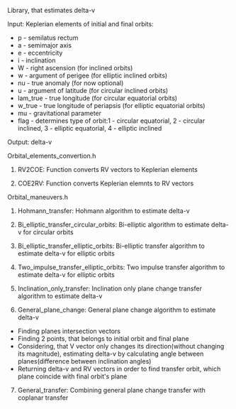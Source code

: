 Library, that estimates delta-v

Input:
Keplerian elements of initial and final orbits:
* p - semilatus rectum
* a - semimajor axis
* e - eccentricity
* i - inclination
* W - right ascension (for inclined orbits)
* w - argument of perigee (for elliptic inclined orbits)
* nu - true anomaly (for now optional)
* u - argument of latitude (for circular inclined orbits)
* lam_true - true longitude (for circular equatorial orbits)
* w_true - true longitude of periapsis (for elliptic equatorial orbits)
* mu - gravitational parameter
* flag - determines type of orbit:1 - circular equatorial, 2 - circular inclined, 3 - elliptic equatorial, 4 - elliptic inclined

Output: delta-v

Orbital_elements_convertion.h
1) RV2COE:
   Function converts RV vectors to Keplerian elements

2) COE2RV:
   Function converts Keplerian elemnts to RV vectors

Orbital_maneuvers.h
1) Hohmann_transfer:
   Hohmann algorithm to estimate delta-v

2) Bi_elliptic_transfer_circular_orbits:
   Bi-elliptic algorithm to estimate delta-v for circular orbits

3) Bi_elliptic_transfer_elliptic_orbits:
   Bi-elliptic transfer algorithm to estimate delta-v for elliptic orbits

4) Two_impulse_transfer_elliptic_orbits:
   Two impulse transfer algorithm to estimate delta-v for elliptic orbits

5) Inclination_only_transfer:
   Inclination only plane change transfer algorithm to estimate delta-v

6) General_plane_change:
   General plane change algorithm to estimate delta-v

* Finding planes intersection vectors
* Finding 2 points, that belongs to initial orbit and final plane
* Considering, that V vector only changes its direction(without changing its magnitude), estimating delta-v by calculating angle between planes(difference between inclination angles)
* Returning delta-v and RV vectors in order to find transfer orbit, which plane coincide with final orbit's plane

7) General_transfer:
   Combining general plane change transfer with coplanar transfer
